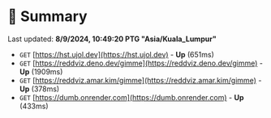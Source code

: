 # 📖 Summary
Last updated: **8/9/2024, 10:49:20 PTG "Asia/Kuala_Lumpur"**

- `GET` [https://hst.ujol.dev](https://hst.ujol.dev) - **Up** (651ms)
- `GET` [https://reddviz.deno.dev/gimme](https://reddviz.deno.dev/gimme) - **Up** (1909ms)
- `GET` [https://reddviz.amar.kim/gimme](https://reddviz.amar.kim/gimme) - **Up** (378ms)
- `GET` [https://dumb.onrender.com](https://dumb.onrender.com) - **Up** (433ms)
